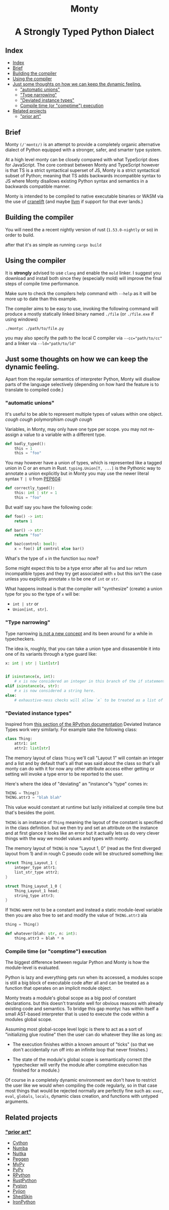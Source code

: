 <h1 align="center">Monty</h1>

<h1 align="center">A Strongly Typed Python Dialect</h1>

## Index

- [Index](#index)
- [Brief](#brief)
- [Building the compiler](#building-the-compiler)
- [Using the compiler](#using-the-compiler)
- [Just some thoughts on how we can keep the dynamic feeling.](#just-some-thoughts-on-how-we-can-keep-the-dynamic-feeling)
  - ["automatic unions"](#automatic-unions)
  - ["Type narrowing"](#type-narrowing)
  - ["Deviated instance types"](#deviated-instance-types)
  - [Compile time (or "comptime") execution](#compile-time-or-comptime-execution)
- [Related projects](#related-projects)
  - ["prior art"](#prior-art)

## Brief

Monty `(/ˈmɒntɪ/)` is an attempt to provide a completely organic alternative
dialect of Python equipped with a stronger, safer, and smarter type system.

At a high level monty can be closely compared with what TypeScript does for
JavaScript. The core contrast between Monty and TypeScript however is
that TS is a strict syntactical superset of JS, Monty is a strict syntactical
subset of Python; meaning that TS adds backwards incompatible syntax to JS
where Monty disallows existing Python syntax and semantics in a backwards
compatible manner.

Monty is intended to be compiled to native executable binaries or WASM via the
use of [cranelift] (and maybe [llvm] if support for that ever lands.)

## Building the compiler

You will need the a recent nightly version of rust (`1.53.0-nightly` or so) in order to build.

after that it's as simple as running `cargo build`

## Using the compiler

It is **strongly** advised to use `clang` and enable the `mold` linker.
I suggest you download and install both since they (especially mold) will
improve the final steps of compile time performance.

Make sure to check the compilers help command with `--help` as it will be more
up to date than this example.

The compiler aims to be easy to use, invoking the following command will produce
a mostly statically linked binary named `./file` (or `./file.exe` if using windows)

```
./montyc ./path/to/file.py
```

you may also specify the path to the local C compiler via `--cc="path/to/cc"`
and a linker via `--ld="path/to/ld"`

## Just some thoughts on how we can keep the dynamic feeling.

Apart from the regular semantics of interpreter Python, Monty will disallow
parts of the language selectively (depending on how hard the feature is to
translate to compiled code.)

### "automatic unions"

It's useful to be able to represent multiple types of values within one object.
_cough cough_ polymorphism _cough cough_

Variables, in Monty, may only have one type per scope.
you may not re-assign a value to a variable with a different type.

```py
def badly_typed():
    this = 1
    this = "foo"
```

You may however have a union of types, which is represented like a tagged union
in C or an enum in Rust. `typing.Union[T, ...]` is the Pythonic way to annotate
a union explicitly but in Monty you may use the newer literal syntax `T | U` from
[PEP604]:

```py
def correctly_typed():
    this: int | str = 1
    this = "foo"
```

But wait! say you have the following code:

```py
def foo() -> int:
    return 1

def bar() -> str:
    return "foo"

def baz(control: bool):
    x = foo() if control else bar()
```

What's the type of `x` in the function `baz` now?

Some might expect this to be a type error after all `foo` and `bar` return
incompatible types and they try get associated with `x` but this isn't the case
unless you explicitly annotate `x` to be one of `int` or `str`.

What happens instead is that the compiler will "synthesize" (create) a union
type for you so the type of `x` will be:

 * `int | str` or
 * `Union[int, str]`.

### "Type narrowing"

Type narrowing [is not a new concept][type-narrowing] and its been around for a while in typecheckers.

The idea is, roughly, that you can take a union type and dissasemble it into one of its
variants through a type guard like:

```py
x: int | str | list[str]


if isinstance(x, int):
    # x is now considered an integer in this branch of the if statement
elif isinstance(x, str):
    # x is now considered a string here.
else:
    # exhaustive-ness checks will allow `x` to be treated as a list of strings here.
```

### "Deviated instance types"

Inspired from [this section of the RPython documentation][rpython-instances] Deviated Instance Types
work very similarly. For example take the following class:

```py
class Thing:
    attr1: int
    attr2: list[str]
```

The memory layout of class `Thing` we'll call "Layout 1" will contain an integer and a list and by default
that's all that was said about the class so that's all monty can do with it for now any other attribute access
either getting or setting will invoke a type error to be reported to the user.

Here's where the idea of "deviating" an "instance"s "type" comes in:

```py
THING = Thing()
THING.attr3 = "blah blah"
```

This value would constant at runtime but lazily initialized at compile time but that's besides the point.

`THING` is an instance of `Thing` meaning the layout of the constant is specified in the class definition.
but we then try and set an attribute on the instance and at first glance it looks like an error but it actually
lets us do very clever things with the way we model values and types with monty.

The memory layout of `THING` is now "Layout 1, 0" (read as the first diverged layout from 1) and in rough
C pseudo code will be structured something like:

```c
struct Thing_Layout_1 {
    integer_type attr1;
    list_str_type attr2; 
}

struct Thing_Layout_1_0 {
    Thing_Layout_1 head;
    string_type attr3;
}
```

If `THING` were not to be a constant and instead a static module-level variable then you
are also free to set and modify the value of `THING.attr3` ala

```py
thing = Thing()

def whatever(blah: str, n: int):
    thing.attr3 = blah * n
```

### Compile time (or "comptime") execution

The biggest difference between regular Python and Monty is how the module-level
is evaluated.

Python is lazy and everything gets run when its accessed, a
modules scope is still a big block of executable code after all and can be treated
as a function that operates on an implicit module object.

Monty treats a module's global scope as a big pool of constant declarations.
but this doesn't translate well for obvious reasons with already existing code
and semantics. To bridge this gap montyc has within itself a small AST-based
interpreter that is used to execute the code within a modules global scope.

Assuming most global-scope level logic is there to act as a sort of 
"initializing glue routine" then the user can do whatever they like as long as:

  * The execution finishes within a known amount of "ticks" (so that we don't accidentally run off into an infinite loop that never finishes.)

  * The state of the module's global scope is semantically correct (the typechecker will verify the module after comptime execution has finished for a module.)


Of course in a completely dynamic environment we don't have to restrict the user
like we would when compiling the code regularly, so in that case most things that
would be rejected normally are perfectly fine such as: `exec`, `eval`, 
`globals`, `locals`, dynamic class creation, and functions with untyped arguments.

## Related projects

### ["prior art"](https://github.com/rust-lang/rfcs/blob/master/text/2333-prior-art.md)

- [Cython](https://github.com/cython/cython)
- [Numba](https://github.com/numba/numba)
- [Nuitka](https://github.com/Nuitka/Nuitka)
- [Peggen](https://github.com/gvanrossum/pegen)
- [MyPy](https://github.com/python/mypy)
- [PyPy](https://foss.heptapod.net/pypy/pypy)
- [RPython](https://foss.heptapod.net/pypy/pypy/-/tree/branch/default/rpython)
- [RustPython](https://github.com/RustPython/RustPython)
- [Pyston](https://github.com/pyston/pyston)
- [Pyjion](https://github.com/tonybaloney/Pyjion)
- [ShedSkin](https://github.com/shedskin/shedskin)
- [IronPython](https://github.com/IronLanguages/ironpython3)

[cranelift]: https://github.com/bytecodealliance/wasmtime/tree/main/cranelift
[llvm]: https://llvm.org/

[PEP604]: https://www.python.org/dev/peps/pep-0604/

[rpython-instances]: https://rpython.readthedocs.io/en/latest/translation.html#user-defined-classes-and-instances
[type-narrowing]: https://www.python.org/dev/peps/pep-0647/#id3
